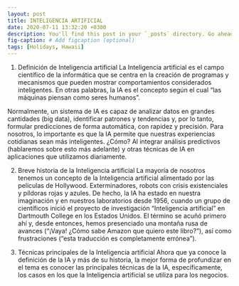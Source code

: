 ```yaml
---
layout: post
title: INTELIGENCIA ARTIFICIAL
date: 2020-07-11 13:32:20 +0300
description: You'll find this post in your `_posts` directory. Go ahead and edit it and re-build the site to see your changes. # Add post description (optional)
fig-caption: # Add figcaption (optional)
tags: [Holidays, Hawaii]
---
```


1. Definición de Inteligencia artificial
La Inteligencia artificial es el campo científico de la informática que se centra en la creación de programas y mecanismos que pueden mostrar comportamientos considerados inteligentes. En otras palabras, la IA es el concepto según el cual “las máquinas piensan como seres humanos”.

Normalmente, un sistema de IA es capaz de analizar datos en grandes cantidades (big data), identificar patrones y tendencias y, por lo tanto, formular predicciones de forma automática, con rapidez y precisión. Para nosotros, lo importante es que la IA permite que nuestras experiencias cotidianas sean más inteligentes. ¿Cómo? Al integrar análisis predictivos (hablaremos sobre esto más adelante) y otras técnicas de IA en aplicaciones que utilizamos diariamente.

2. Breve historia de la Inteligencia artificial
La mayoría de nosotros tenemos un concepto de la Inteligencia artificial alimentado por las películas de Hollywood. Exterminadores, robots con crisis existenciales y píldoras rojas y azules. De hecho, la IA ha estado en nuestra imaginación y en nuestros laboratorios desde 1956, cuando un grupo de científicos inició el proyecto de investigación “Inteligencia artificial” en Dartmouth College en los Estados Unidos. El término se acuñó primero ahí y, desde entonces, hemos presenciado una montaña rusa de avances (“¡Vaya! ¿Cómo sabe Amazon que quiero este libro?”), así como frustraciones (“esta traducción es completamente errónea”).  

3. Técnicas principales de la Inteligencia artificial
Ahora que ya conoce la definición de la IA y más de su historia, la mejor forma de profundizar en el tema es conocer las principales técnicas de la IA, específicamente, los casos en los que la Inteligencia artificial se utiliza para los negocios.
